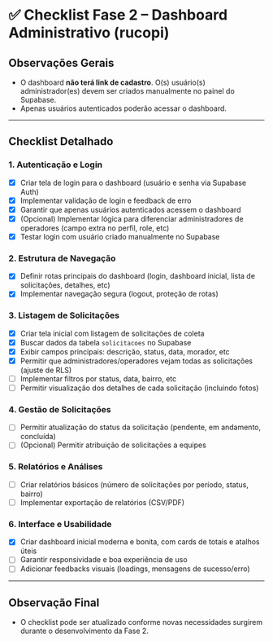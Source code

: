 # ✅ Checklist Fase 2 – Dashboard Administrativo (rucopi)

## Observações Gerais
- O dashboard **não terá link de cadastro**. O(s) usuário(s) administrador(es) devem ser criados manualmente no painel do Supabase.
- Apenas usuários autenticados poderão acessar o dashboard.

---

## Checklist Detalhado

### 1. Autenticação e Login
- [x] Criar tela de login para o dashboard (usuário e senha via Supabase Auth)
- [x] Implementar validação de login e feedback de erro
- [x] Garantir que apenas usuários autenticados acessem o dashboard
- [x] (Opcional) Implementar lógica para diferenciar administradores de operadores (campo extra no perfil, role, etc)
- [x] Testar login com usuário criado manualmente no Supabase

### 2. Estrutura de Navegação
- [x] Definir rotas principais do dashboard (login, dashboard inicial, lista de solicitações, detalhes, etc)
- [x] Implementar navegação segura (logout, proteção de rotas)

### 3. Listagem de Solicitações
- [x] Criar tela inicial com listagem de solicitações de coleta
- [x] Buscar dados da tabela `solicitacoes` no Supabase
- [x] Exibir campos principais: descrição, status, data, morador, etc
- [x] Permitir que administradores/operadores vejam todas as solicitações (ajuste de RLS)
- [ ] Implementar filtros por status, data, bairro, etc
- [ ] Permitir visualização dos detalhes de cada solicitação (incluindo fotos)

### 4. Gestão de Solicitações
- [ ] Permitir atualização do status da solicitação (pendente, em andamento, concluída)
- [ ] (Opcional) Permitir atribuição de solicitações a equipes

### 5. Relatórios e Análises
- [ ] Criar relatórios básicos (número de solicitações por período, status, bairro)
- [ ] Implementar exportação de relatórios (CSV/PDF)

### 6. Interface e Usabilidade
- [x] Criar dashboard inicial moderna e bonita, com cards de totais e atalhos úteis
- [ ] Garantir responsividade e boa experiência de uso
- [ ] Adicionar feedbacks visuais (loadings, mensagens de sucesso/erro)

---

## Observação Final
- O checklist pode ser atualizado conforme novas necessidades surgirem durante o desenvolvimento da Fase 2. 